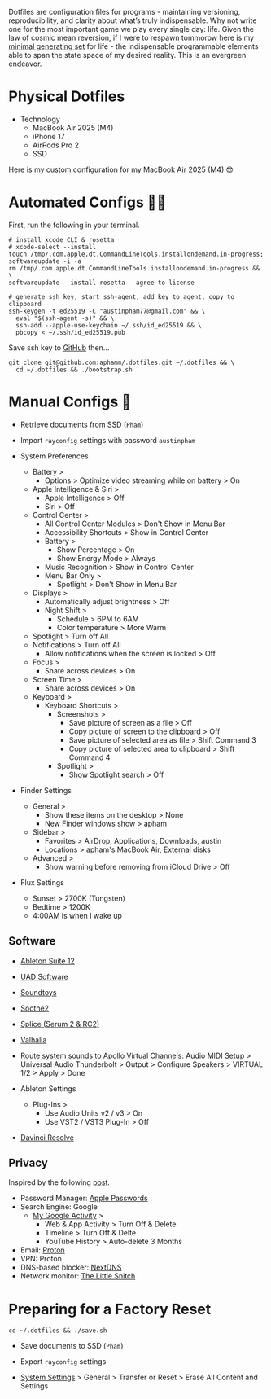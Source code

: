 Dotfiles are configuration files for programs - maintaining versioning, reproducibility, and clarity about what’s truly indispensable. Why not write one for the most important game we play every single day: life. Given the law of cosmic mean reversion, if I were to respawn tommorow here is my [minimal generating set](https://math.stackexchange.com/questions/3089880/minimal-generating-set) for life - the indispensable programmable elements able to span the state space of my desired reality. This is an evergreen endeavor.

# Physical Dotfiles

- Technology
  - MacBook Air 2025 (M4)
  - iPhone 17
  - AirPods Pro 2
  - SSD

Here is my custom configuration for my MacBook Air 2025 (M4) 😎

# Automated Configs 👨‍💻

First, run the following in your terminal.

```shell
# install xcode CLI & rosetta
# xcode-select --install
touch /tmp/.com.apple.dt.CommandLineTools.installondemand.in-progress;
softwareupdate -i -a
rm /tmp/.com.apple.dt.CommandLineTools.installondemand.in-progress && \
softwareupdate --install-rosetta --agree-to-license

# generate ssh key, start ssh-agent, add key to agent, copy to clipboard
ssh-keygen -t ed25519 -C "austinpham77@gmail.com" && \
  eval "$(ssh-agent -s)" && \
  ssh-add --apple-use-keychain ~/.ssh/id_ed25519 && \
  pbcopy < ~/.ssh/id_ed25519.pub
```

Save ssh key to [GitHub](https://github.com/settings/keys) then...

```shell
git clone git@github.com:aphamm/.dotfiles.git ~/.dotfiles && \
  cd ~/.dotfiles && ./bootstrap.sh
```

# Manual Configs 🤮

- Retrieve documents from SSD (`Pham`)

- Import `rayconfig` settings with password `austinpham`

- System Preferences

  - Battery >
    - Options > Optimize video streaming while on battery > On
  - Apple Intelligence & Siri >
    - Apple Intelligence > Off
    - Siri > Off
  - Control Center >
    - All Control Center Modules > Don't Show in Menu Bar
    - Accessibility Shortcuts > Show in Control Center
    - Battery >
      - Show Percentage > On
      - Show Energy Mode > Always
    - Music Recognition > Show in Control Center
    - Menu Bar Only >
      - Spotlight > Don't Show in Menu Bar
  - Displays >
    - Automatically adjust brightness > Off
    - Night Shift >
      - Schedule > 6PM to 6AM
      - Color temperature > More Warm
  - Spotlight > Turn off All
  - Notifications > Turn off All
    - Allow notifications when the screen is locked > Off
  - Focus >
    - Share across devices > On
  - Screen Time >
    - Share across devices > On
  - Keyboard >
    - Keyboard Shortcuts >
      - Screenshots >
        - Save picture of screen as a file > Off
        - Copy picture of screen to the clipboard > Off
        - Save picture of selected area as file > Shift Command 3
        - Copy picture of selected area to clipboard > Shift Command 4
      - Spotlight >
        - Show Spotlight search > Off

- Finder Settings

  - General >
    - Show these items on the desktop > None
    - New Finder windows show > apham
  - Sidebar >
    - Favorites > AirDrop, Applications, Downloads, austin
    - Locations > apham's MacBook Air, External disks
  - Advanced >
    - Show warning before removing from iCloud Drive > Off
   
- Flux Settings
  
  - Sunset > 2700K (Tungsten)
  - Bedtime > 1200K
  - 4:00AM is when I wake up

## Software

- [Ableton Suite 12](https://ableton.centercode.com/project/home.html?cap=ea2ce822-bd02-401d-ba44-6c068717bc68)
  
- [UAD Software](https://help.uaudio.com/hc/en-us/articles/360057137692-Apple-Silicon-M1-M2-Compatibility-Info?_gl=1*1qpuawn*_ga*MTYzMjUzNzU0Ny4xNjgwMDI1NTUz*_ga_CPJ5176QFT*MTY4MDAyNTU2NC4xLjEuMTY4MDAyNTkwNy4wLjAuMA..)

- [Soundtoys](https://accounts.soundtoys.com/#/licenses)

- [Soothe2](https://oeksound.com/downloads/)

- [Splice (Serum 2 & RC2)](https://splice.com/plugins/your-plugins)

- [Valhalla](https://valhalladsp.com/my-account/downloads/)

- [Route system sounds to Apollo Virtual Channels](https://www.youtube.com/watch?v=9K3D7kNb5DI): Audio MIDI Setup > Universal Audio Thunderbolt > Output > Configure Speakers > VIRTUAL 1/2 > Apply > Done

- Ableton Settings
  - Plug-Ins >
    - Use Audio Units v2 / v3 > On
    - Use VST2 / VST3 Plug-In > Off

- [Davinci Resolve](https://apps.cloud.blackmagicdesign.com/davinci-resolve)
  
## Privacy
Inspired by the following [post](https://karpathy.bearblog.dev/digital-hygiene/).

- Password Manager: [Apple Passwords](https://apps.apple.com/us/app/passwords/id6473799789)
- Search Engine: Google
  - [My Google Activity](https://myactivity.google.com/myactivity?hl=en) >
    - Web & App Activity > Turn Off & Delete
    - Timeline > Turn Off & Delte
    - YouTube History > Auto-delete 3 Months
- Email: [Proton](https://proton.me/mail)
- VPN: Proton
- DNS-based blocker: [NextDNS](https://my.nextdns.io/d85535/setup)
- Network monitor: [The Little Snitch](https://www.obdev.at/products/littlesnitch/index.html)

# Preparing for a Factory Reset

```shell
cd ~/.dotfiles && ./save.sh
```

- Save documents to SSD (`Pham`)

- Export `rayconfig` settings

- [System Settings](https://support.apple.com/en-us/102664) > General > Transfer or Reset > Erase All Content and Settings
